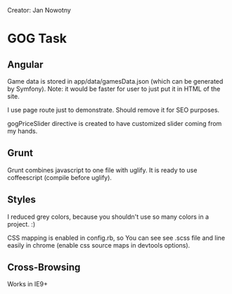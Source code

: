 Creator: Jan Nowotny

<h1>GOG Task</h1>


<h2>Angular</h2>

Game data is stored in app/data/gamesData.json (which can be generated by Symfony).
Note: it would be faster for user to just put it in HTML of the site.

I use page route just to demonstrate. Should remove it for SEO purposes.

gogPriceSlider directive is created to have customized slider coming from my hands.


<h2>Grunt</h2>

Grunt combines javascript to one file with uglify.
It is ready to use coffeescript (compile before uglify).


<h2>Styles</h2>

I reduced grey colors, because you shouldn't use so many colors in a project. :)

CSS mapping is enabled in config.rb, so You can see see .scss file and line easily in chrome (enable css source maps in devtools options).


<h2>Cross-Browsing</h2>

Works in IE9+
